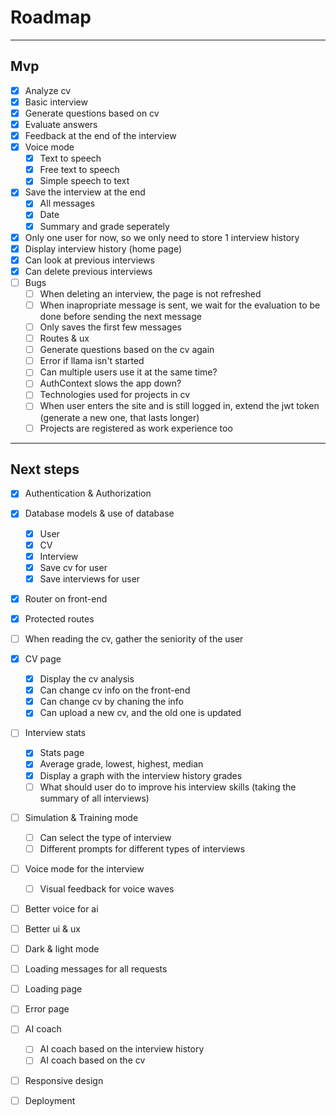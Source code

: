 # Roadmap
---
## Mvp
- [x] Analyze cv
- [x] Basic interview
- [x] Generate questions based on cv
- [x] Evaluate answers
- [x] Feedback at the end of the interview
- [x] Voice mode
    - [x] Text to speech
    - [x] Free text to speech
    - [x] Simple speech to text
- [x] Save the interview at the end
    - [x] All messages
    - [x] Date
    - [x] Summary and grade seperately
- [x] Only one user for now, so we only need to store 1 interview history
- [x] Display interview history (home page)
- [x] Can look at previous interviews
- [x] Can delete previous interviews
- [ ] Bugs
    - [ ] When deleting an interview, the page is not refreshed
    - [ ] When inapropriate message is sent, we wait for the evaluation to be done before sending the next message
    - [ ] Only saves the first few messages
    - [ ] Routes & ux
    - [ ] Generate questions based on the cv again
    - [ ] Error if llama isn't started
    - [ ] Can multiple users use it at the same time?
    - [ ] AuthContext slows the app down?
    - [ ] Technologies used for projects in cv
    - [ ] When user enters the site and is still logged in, extend the jwt token (generate a new one, that lasts longer)
    - [ ] Projects are registered as work experience too
---
## Next steps

- [x] Authentication & Authorization
- [x] Database models & use of database
    - [x] User
    - [x] CV
    - [x] Interview
    - [x] Save cv for user
    - [x] Save interviews for user
- [x] Router on front-end
- [x] Protected routes
- [ ] When reading the cv, gather the seniority of the user
- [x] CV page
    - [x] Display the cv analysis
    - [x] Can change cv info on the front-end
    - [x] Can change cv by chaning the info
    - [x] Can upload a new cv, and the old one is updated
- [ ] Interview stats
    - [x] Stats page
    - [x] Average grade, lowest, highest, median
    - [x] Display a graph with the interview history grades
    - [ ] What should user do to improve his interview skills (taking the summary of all interviews)
- [ ] Simulation & Training mode
    - [ ] Can select the type of interview 
    - [ ] Different prompts for different types of interviews

- [ ] Voice mode for the interview
    - [ ] Visual feedback for voice waves
- [ ] Better voice for ai
- [ ] Better ui & ux
- [ ] Dark & light mode
- [ ] Loading messages for all requests
- [ ] Loading page
- [ ] Error page
- [ ] AI coach
    - [ ] AI coach based on the interview history
    - [ ] AI coach based on the cv
- [ ] Responsive design
- [ ] Deployment

